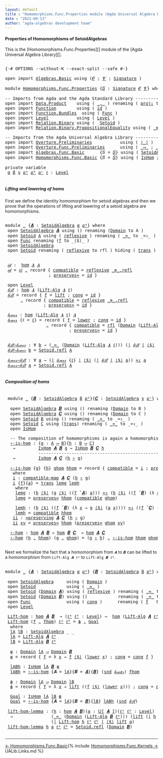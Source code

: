 ```yaml
---
layout: default
title : "Homomorphisms.Func.Properties module (Agda Universal Algebra Library)"
date : "2021-09-13"
author: "agda-algebras development team"
---
```


#### <a id="properties-of-homomorphisms-of-setoidalgebras">Properties of Homomorphisms of SetoidAlgebras</a>

This is the [Homomorphisms.Func.Properties][] module of the [Agda Universal Algebra Library][].

<pre class="Agda">

<a id="388" class="Symbol">{-#</a> <a id="392" class="Keyword">OPTIONS</a> <a id="400" class="Pragma">--without-K</a> <a id="412" class="Pragma">--exact-split</a> <a id="426" class="Pragma">--safe</a> <a id="433" class="Symbol">#-}</a>

<a id="438" class="Keyword">open</a> <a id="443" class="Keyword">import</a> <a id="450" href="Algebras.Basic.html" class="Module">Algebras.Basic</a> <a id="465" class="Keyword">using</a> <a id="471" class="Symbol">(</a><a id="472" href="Algebras.Basic.html#1130" class="Generalizable">𝓞</a> <a id="474" class="Symbol">;</a> <a id="476" href="Algebras.Basic.html#1132" class="Generalizable">𝓥</a> <a id="478" class="Symbol">;</a> <a id="480" href="Algebras.Basic.html#3858" class="Function">Signature</a> <a id="490" class="Symbol">)</a>

<a id="493" class="Keyword">module</a> <a id="500" href="Homomorphisms.Func.Properties.html" class="Module">Homomorphisms.Func.Properties</a> <a id="530" class="Symbol">{</a><a id="531" href="Homomorphisms.Func.Properties.html#531" class="Bound">𝑆</a> <a id="533" class="Symbol">:</a> <a id="535" href="Algebras.Basic.html#3858" class="Function">Signature</a> <a id="545" href="Algebras.Basic.html#1130" class="Generalizable">𝓞</a> <a id="547" href="Algebras.Basic.html#1132" class="Generalizable">𝓥</a><a id="548" class="Symbol">}</a> <a id="550" class="Keyword">where</a>

<a id="557" class="Comment">-- Imports from Agda and the Agda Standard Library ------------------------------------------</a>
<a id="651" class="Keyword">open</a> <a id="656" class="Keyword">import</a> <a id="663" href="Data.Product.html" class="Module">Data.Product</a>    <a id="679" class="Keyword">using</a> <a id="685" class="Symbol">(</a> <a id="687" href="Agda.Builtin.Sigma.html#236" class="InductiveConstructor Operator">_,_</a> <a id="691" class="Symbol">)</a> <a id="693" class="Keyword">renaming</a> <a id="702" class="Symbol">(</a> <a id="704" href="Agda.Builtin.Sigma.html#252" class="Field">proj₁</a> <a id="710" class="Symbol">to</a> <a id="713" class="Field">fst</a> <a id="717" class="Symbol">;</a> <a id="719" href="Agda.Builtin.Sigma.html#264" class="Field">proj₂</a> <a id="725" class="Symbol">to</a> <a id="728" class="Field">snd</a> <a id="732" class="Symbol">)</a>
<a id="734" class="Keyword">open</a> <a id="739" class="Keyword">import</a> <a id="746" href="Function.html" class="Module">Function</a>        <a id="762" class="Keyword">using</a> <a id="768" class="Symbol">(</a> <a id="770" href="Function.Base.html#615" class="Function">id</a> <a id="773" class="Symbol">)</a>
<a id="775" class="Keyword">open</a> <a id="780" class="Keyword">import</a> <a id="787" href="Function.Bundles.html" class="Module">Function.Bundles</a>  <a id="805" class="Keyword">using</a> <a id="811" class="Symbol">(</a> <a id="813" href="Function.Bundles.html#1868" class="Record">Func</a> <a id="818" class="Symbol">)</a>
<a id="820" class="Keyword">open</a> <a id="825" class="Keyword">import</a> <a id="832" href="Level.html" class="Module">Level</a>           <a id="848" class="Keyword">using</a> <a id="854" class="Symbol">(</a> <a id="856" href="Agda.Primitive.html#597" class="Postulate">Level</a> <a id="862" class="Symbol">)</a>
<a id="864" class="Keyword">open</a> <a id="869" class="Keyword">import</a> <a id="876" href="Relation.Binary.html" class="Module">Relation.Binary</a> <a id="892" class="Keyword">using</a> <a id="898" class="Symbol">(</a>  <a id="901" href="Relation.Binary.Bundles.html#1009" class="Record">Setoid</a> <a id="908" class="Symbol">)</a>
<a id="910" class="Keyword">open</a> <a id="915" class="Keyword">import</a> <a id="922" href="Relation.Binary.PropositionalEquality.html" class="Module">Relation.Binary.PropositionalEquality</a> <a id="960" class="Keyword">using</a> <a id="966" class="Symbol">(</a> <a id="968" href="Agda.Builtin.Equality.html#151" class="Datatype Operator">_≡_</a> <a id="972" class="Symbol">)</a>

<a id="975" class="Comment">-- Imports from the Agda Universal Algebra Library ------------------------------------------</a>
<a id="1069" class="Keyword">open</a> <a id="1074" class="Keyword">import</a> <a id="1081" href="Overture.Preliminaries.html" class="Module">Overture.Preliminaries</a>           <a id="1114" class="Keyword">using</a> <a id="1120" class="Symbol">(</a> <a id="1122" href="Overture.Preliminaries.html#4383" class="Function Operator">∣_∣</a> <a id="1126" class="Symbol">)</a>
<a id="1128" class="Keyword">open</a> <a id="1133" class="Keyword">import</a> <a id="1140" href="Overture.Func.Preliminaries.html" class="Module">Overture.Func.Preliminaries</a>      <a id="1173" class="Keyword">using</a> <a id="1179" class="Symbol">(</a> <a id="1181" href="Overture.Func.Preliminaries.html#803" class="Function Operator">_⟶_</a> <a id="1185" class="Symbol">;</a> <a id="1187" href="Overture.Func.Preliminaries.html#968" class="Function Operator">_∘_</a> <a id="1191" class="Symbol">;</a> <a id="1193" href="Overture.Func.Preliminaries.html#862" class="Function">𝑖𝑑</a> <a id="1196" class="Symbol">)</a>
<a id="1198" class="Keyword">open</a> <a id="1203" class="Keyword">import</a> <a id="1210" href="Algebras.Func.Basic.html" class="Module">Algebras.Func.Basic</a>      <a id="1235" class="Symbol">{</a><a id="1236" class="Argument">𝑆</a> <a id="1238" class="Symbol">=</a> <a id="1240" href="Homomorphisms.Func.Properties.html#531" class="Bound">𝑆</a><a id="1241" class="Symbol">}</a> <a id="1243" class="Keyword">using</a> <a id="1249" class="Symbol">(</a> <a id="1251" href="Algebras.Func.Basic.html#2875" class="Record">SetoidAlgebra</a> <a id="1265" class="Symbol">;</a> <a id="1267" href="Algebras.Func.Basic.html#4078" class="Function Operator">_̂_</a> <a id="1271" class="Symbol">;</a> <a id="1273" href="Algebras.Func.Basic.html#4318" class="Function">Lift-Alg</a> <a id="1282" class="Symbol">;</a> <a id="1284" href="Algebras.Func.Basic.html#3639" class="Function Operator">𝕌[_]</a> <a id="1289" class="Symbol">)</a>
<a id="1291" class="Keyword">open</a> <a id="1296" class="Keyword">import</a> <a id="1303" href="Homomorphisms.Func.Basic.html" class="Module">Homomorphisms.Func.Basic</a> <a id="1328" class="Symbol">{</a><a id="1329" class="Argument">𝑆</a> <a id="1331" class="Symbol">=</a> <a id="1333" href="Homomorphisms.Func.Properties.html#531" class="Bound">𝑆</a><a id="1334" class="Symbol">}</a> <a id="1336" class="Keyword">using</a> <a id="1342" class="Symbol">(</a> <a id="1344" href="Homomorphisms.Func.Basic.html#1999" class="Record">IsHom</a> <a id="1350" class="Symbol">;</a> <a id="1352" href="Homomorphisms.Func.Basic.html#1849" class="Function">compatible-map</a> <a id="1367" class="Symbol">;</a> <a id="1369" href="Homomorphisms.Func.Basic.html#1599" class="Function">≈preserving</a> <a id="1381" class="Symbol">;</a> <a id="1383" href="Homomorphisms.Func.Basic.html#2125" class="Function">hom</a> <a id="1387" class="Symbol">)</a>

<a id="1390" class="Keyword">private</a> <a id="1398" class="Keyword">variable</a>
 <a id="1408" href="Homomorphisms.Func.Properties.html#1408" class="Generalizable">α</a> <a id="1410" href="Homomorphisms.Func.Properties.html#1410" class="Generalizable">β</a> <a id="1412" href="Homomorphisms.Func.Properties.html#1412" class="Generalizable">γ</a> <a id="1414" href="Homomorphisms.Func.Properties.html#1414" class="Generalizable">ρᵃ</a> <a id="1417" href="Homomorphisms.Func.Properties.html#1417" class="Generalizable">ρᵇ</a> <a id="1420" href="Homomorphisms.Func.Properties.html#1420" class="Generalizable">ρᶜ</a> <a id="1423" href="Homomorphisms.Func.Properties.html#1423" class="Generalizable">ℓ</a> <a id="1425" class="Symbol">:</a> <a id="1427" href="Agda.Primitive.html#597" class="Postulate">Level</a>

</pre>

##### <a id="lifting-and-lowering">Lifting and lowering of homs</a>

First we define the identity homomorphism for setoid algebras and then we prove that the operations of lifting and lowering of a setoid algebra are homomorphisms.

<pre class="Agda">

<a id="1693" class="Keyword">module</a> <a id="1700" href="Homomorphisms.Func.Properties.html#1700" class="Module">_</a> <a id="1702" class="Symbol">{</a><a id="1703" href="Homomorphisms.Func.Properties.html#1703" class="Bound">𝑨</a> <a id="1705" class="Symbol">:</a> <a id="1707" href="Algebras.Func.Basic.html#2875" class="Record">SetoidAlgebra</a> <a id="1721" href="Homomorphisms.Func.Properties.html#1408" class="Generalizable">α</a> <a id="1723" href="Homomorphisms.Func.Properties.html#1414" class="Generalizable">ρᵃ</a><a id="1725" class="Symbol">}</a> <a id="1727" class="Keyword">where</a>
 <a id="1734" class="Keyword">open</a> <a id="1739" href="Algebras.Func.Basic.html#2875" class="Module">SetoidAlgebra</a> <a id="1753" href="Homomorphisms.Func.Properties.html#1703" class="Bound">𝑨</a> <a id="1755" class="Keyword">using</a> <a id="1761" class="Symbol">()</a> <a id="1764" class="Keyword">renaming</a> <a id="1773" class="Symbol">(</a><a id="1774" href="Algebras.Func.Basic.html#2938" class="Field">Domain</a> <a id="1781" class="Symbol">to</a> <a id="1784" class="Field">A</a> <a id="1786" class="Symbol">)</a>
 <a id="1789" class="Keyword">open</a> <a id="1794" href="Relation.Binary.Bundles.html#1009" class="Module">Setoid</a> <a id="1801" href="Homomorphisms.Func.Properties.html#1784" class="Field">A</a> <a id="1803" class="Keyword">using</a> <a id="1809" class="Symbol">(</a> <a id="1811" href="Relation.Binary.Structures.html#1646" class="Function">reflexive</a> <a id="1821" class="Symbol">)</a> <a id="1823" class="Keyword">renaming</a> <a id="1832" class="Symbol">(</a> <a id="1834" href="Relation.Binary.Bundles.html#1098" class="Field Operator">_≈_</a> <a id="1838" class="Symbol">to</a> <a id="1841" class="Field Operator">_≈₁_</a> <a id="1846" class="Symbol">)</a>
 <a id="1849" class="Keyword">open</a> <a id="1854" href="Function.Bundles.html#1868" class="Module">Func</a> <a id="1859" class="Keyword">renaming</a> <a id="1868" class="Symbol">(</a><a id="1869" href="Function.Bundles.html#1919" class="Field">f</a> <a id="1871" class="Symbol">to</a> <a id="1874" class="Field">_⟨$⟩_</a> <a id="1880" class="Symbol">)</a>
 <a id="1883" class="Keyword">open</a> <a id="1888" href="Algebras.Func.Basic.html#2875" class="Module">SetoidAlgebra</a>
 <a id="1903" class="Keyword">open</a> <a id="1908" href="Relation.Binary.Bundles.html#1009" class="Module">Setoid</a> <a id="1915" class="Keyword">renaming</a> <a id="1924" class="Symbol">(</a> <a id="1926" href="Relation.Binary.Structures.html#1646" class="Function">reflexive</a> <a id="1936" class="Symbol">to</a> <a id="1939" class="Function">rfl</a> <a id="1943" class="Symbol">)</a> <a id="1945" class="Keyword">hiding</a> <a id="1952" class="Symbol">(</a> <a id="1954" href="Relation.Binary.Structures.html#1620" class="Function">trans</a> <a id="1960" class="Symbol">)</a>


 <a id="1965" href="Homomorphisms.Func.Properties.html#1965" class="Function">𝒾𝒹</a> <a id="1968" class="Symbol">:</a>  <a id="1971" href="Homomorphisms.Func.Basic.html#2125" class="Function">hom</a> <a id="1975" href="Homomorphisms.Func.Properties.html#1703" class="Bound">𝑨</a> <a id="1977" href="Homomorphisms.Func.Properties.html#1703" class="Bound">𝑨</a>
 <a id="1980" href="Homomorphisms.Func.Properties.html#1965" class="Function">𝒾𝒹</a> <a id="1983" class="Symbol">=</a> <a id="1985" href="Overture.Func.Preliminaries.html#862" class="Function">𝑖𝑑</a> <a id="1988" href="Agda.Builtin.Sigma.html#236" class="InductiveConstructor Operator">,</a> <a id="1990" class="Keyword">record</a> <a id="1997" class="Symbol">{</a> <a id="1999" href="Homomorphisms.Func.Basic.html#2063" class="Field">compatible</a> <a id="2010" class="Symbol">=</a> <a id="2012" href="Relation.Binary.Structures.html#1646" class="Function">reflexive</a> <a id="2022" href="Agda.Builtin.Equality.html#208" class="InductiveConstructor">_≡_.refl</a>
                 <a id="2048" class="Symbol">;</a> <a id="2050" href="Homomorphisms.Func.Basic.html#2096" class="Field">preserves≈</a> <a id="2061" class="Symbol">=</a> <a id="2063" href="Function.Base.html#615" class="Function">id</a> <a id="2066" class="Symbol">}</a>

 <a id="2070" class="Keyword">open</a> <a id="2075" href="Level.html" class="Module">Level</a>
 <a id="2082" href="Homomorphisms.Func.Properties.html#2082" class="Function">𝓁𝒾𝒻𝓉</a> <a id="2087" class="Symbol">:</a> <a id="2089" href="Homomorphisms.Func.Basic.html#2125" class="Function">hom</a> <a id="2093" href="Homomorphisms.Func.Properties.html#1703" class="Bound">𝑨</a> <a id="2095" class="Symbol">(</a><a id="2096" href="Algebras.Func.Basic.html#4318" class="Function">Lift-Alg</a> <a id="2105" href="Homomorphisms.Func.Properties.html#1703" class="Bound">𝑨</a> <a id="2107" href="Homomorphisms.Func.Properties.html#1423" class="Generalizable">ℓ</a><a id="2108" class="Symbol">)</a>
 <a id="2111" href="Homomorphisms.Func.Properties.html#2082" class="Function">𝓁𝒾𝒻𝓉</a> <a id="2116" class="Symbol">=</a> <a id="2118" class="Keyword">record</a> <a id="2125" class="Symbol">{</a> <a id="2127" href="Function.Bundles.html#1919" class="Field">f</a> <a id="2129" class="Symbol">=</a> <a id="2131" href="Level.html#457" class="InductiveConstructor">lift</a> <a id="2136" class="Symbol">;</a> <a id="2138" href="Function.Bundles.html#1938" class="Field">cong</a> <a id="2143" class="Symbol">=</a> <a id="2145" href="Function.Base.html#615" class="Function">id</a> <a id="2148" class="Symbol">}</a>
      <a id="2156" href="Agda.Builtin.Sigma.html#236" class="InductiveConstructor Operator">,</a> <a id="2158" class="Keyword">record</a> <a id="2165" class="Symbol">{</a> <a id="2167" href="Homomorphisms.Func.Basic.html#2063" class="Field">compatible</a> <a id="2178" class="Symbol">=</a> <a id="2180" href="Relation.Binary.Structures.html#1646" class="Function">reflexive</a> <a id="2190" href="Agda.Builtin.Equality.html#208" class="InductiveConstructor">_≡_.refl</a>
               <a id="2214" class="Symbol">;</a> <a id="2216" href="Homomorphisms.Func.Basic.html#2096" class="Field">preserves≈</a> <a id="2227" class="Symbol">=</a> <a id="2229" href="Function.Base.html#615" class="Function">id</a> <a id="2232" class="Symbol">}</a>

 <a id="2236" href="Homomorphisms.Func.Properties.html#2236" class="Function">𝓁ℴ𝓌ℯ𝓇</a> <a id="2242" class="Symbol">:</a> <a id="2244" href="Homomorphisms.Func.Basic.html#2125" class="Function">hom</a> <a id="2248" class="Symbol">(</a><a id="2249" href="Algebras.Func.Basic.html#4318" class="Function">Lift-Alg</a> <a id="2258" href="Homomorphisms.Func.Properties.html#1703" class="Bound">𝑨</a> <a id="2260" href="Homomorphisms.Func.Properties.html#1423" class="Generalizable">ℓ</a><a id="2261" class="Symbol">)</a> <a id="2263" href="Homomorphisms.Func.Properties.html#1703" class="Bound">𝑨</a>
 <a id="2266" href="Homomorphisms.Func.Properties.html#2236" class="Function">𝓁ℴ𝓌ℯ𝓇</a> <a id="2272" class="Symbol">{</a><a id="2273" class="Argument">ℓ</a> <a id="2275" class="Symbol">=</a> <a id="2277" href="Homomorphisms.Func.Properties.html#2277" class="Bound">ℓ</a><a id="2278" class="Symbol">}</a> <a id="2280" class="Symbol">=</a> <a id="2282" class="Keyword">record</a> <a id="2289" class="Symbol">{</a> <a id="2291" href="Function.Bundles.html#1919" class="Field">f</a> <a id="2293" class="Symbol">=</a> <a id="2295" href="Level.html#470" class="Field">lower</a> <a id="2301" class="Symbol">;</a> <a id="2303" href="Function.Bundles.html#1938" class="Field">cong</a> <a id="2308" class="Symbol">=</a> <a id="2310" href="Function.Base.html#615" class="Function">id</a> <a id="2313" class="Symbol">}</a>
                <a id="2331" href="Agda.Builtin.Sigma.html#236" class="InductiveConstructor Operator">,</a> <a id="2333" class="Keyword">record</a> <a id="2340" class="Symbol">{</a> <a id="2342" href="Homomorphisms.Func.Basic.html#2063" class="Field">compatible</a> <a id="2353" class="Symbol">=</a> <a id="2355" href="Homomorphisms.Func.Properties.html#1939" class="Function">rfl</a> <a id="2359" class="Symbol">(</a><a id="2360" href="Algebras.Func.Basic.html#2938" class="Field">Domain</a> <a id="2367" class="Symbol">(</a><a id="2368" href="Algebras.Func.Basic.html#4318" class="Function">Lift-Alg</a> <a id="2377" href="Homomorphisms.Func.Properties.html#1703" class="Bound">𝑨</a> <a id="2379" href="Homomorphisms.Func.Properties.html#2277" class="Bound">ℓ</a><a id="2380" class="Symbol">))</a> <a id="2383" href="Agda.Builtin.Equality.html#208" class="InductiveConstructor">_≡_.refl</a>
                         <a id="2417" class="Symbol">;</a> <a id="2419" href="Homomorphisms.Func.Basic.html#2096" class="Field">preserves≈</a> <a id="2430" class="Symbol">=</a> <a id="2432" href="Function.Base.html#615" class="Function">id</a> <a id="2435" class="Symbol">}</a>


 <a id="2440" href="Homomorphisms.Func.Properties.html#2440" class="Function">𝓁𝒾𝒻𝓉∼𝓁ℴ𝓌ℯ𝓇</a> <a id="2451" class="Symbol">:</a> <a id="2453" class="Symbol">∀</a> <a id="2455" href="Homomorphisms.Func.Properties.html#2455" class="Bound">b</a> <a id="2457" class="Symbol">→</a> <a id="2459" class="Symbol">(</a><a id="2460" href="Relation.Binary.Bundles.html#1098" class="Field Operator">_≈_</a> <a id="2464" class="Symbol">(</a><a id="2465" href="Algebras.Func.Basic.html#2938" class="Field">Domain</a> <a id="2472" class="Symbol">(</a><a id="2473" href="Algebras.Func.Basic.html#4318" class="Function">Lift-Alg</a> <a id="2482" href="Homomorphisms.Func.Properties.html#1703" class="Bound">𝑨</a> <a id="2484" href="Homomorphisms.Func.Properties.html#1423" class="Generalizable">ℓ</a><a id="2485" class="Symbol">)))</a> <a id="2489" class="Symbol">(</a><a id="2490" href="Overture.Preliminaries.html#4383" class="Function Operator">∣</a> <a id="2492" href="Homomorphisms.Func.Properties.html#2082" class="Function">𝓁𝒾𝒻𝓉</a> <a id="2497" href="Overture.Preliminaries.html#4383" class="Function Operator">∣</a> <a id="2499" href="Homomorphisms.Func.Properties.html#1874" class="Field Operator">⟨$⟩</a> <a id="2503" class="Symbol">(</a><a id="2504" href="Overture.Preliminaries.html#4383" class="Function Operator">∣</a> <a id="2506" href="Homomorphisms.Func.Properties.html#2236" class="Function">𝓁ℴ𝓌ℯ𝓇</a> <a id="2512" href="Overture.Preliminaries.html#4383" class="Function Operator">∣</a> <a id="2514" href="Homomorphisms.Func.Properties.html#1874" class="Field Operator">⟨$⟩</a> <a id="2518" href="Homomorphisms.Func.Properties.html#2455" class="Bound">b</a><a id="2519" class="Symbol">))</a> <a id="2522" href="Homomorphisms.Func.Properties.html#2455" class="Bound">b</a>
 <a id="2525" href="Homomorphisms.Func.Properties.html#2440" class="Function">𝓁𝒾𝒻𝓉∼𝓁ℴ𝓌ℯ𝓇</a> <a id="2536" href="Homomorphisms.Func.Properties.html#2536" class="Bound">b</a> <a id="2538" class="Symbol">=</a> <a id="2540" href="Relation.Binary.Structures.html#1568" class="Function">Setoid.refl</a> <a id="2552" href="Homomorphisms.Func.Properties.html#1784" class="Field">A</a>

 <a id="2556" href="Homomorphisms.Func.Properties.html#2556" class="Function">𝓁ℴ𝓌ℯ𝓇∼𝓁𝒾𝒻𝓉</a> <a id="2567" class="Symbol">:</a> <a id="2569" class="Symbol">∀</a> <a id="2571" href="Homomorphisms.Func.Properties.html#2571" class="Bound">a</a> <a id="2573" class="Symbol">→</a> <a id="2575" class="Symbol">(</a><a id="2576" href="Overture.Preliminaries.html#4383" class="Function Operator">∣</a> <a id="2578" href="Homomorphisms.Func.Properties.html#2236" class="Function">𝓁ℴ𝓌ℯ𝓇</a> <a id="2584" class="Symbol">{</a><a id="2585" href="Homomorphisms.Func.Properties.html#1423" class="Generalizable">ℓ</a><a id="2586" class="Symbol">}</a> <a id="2588" href="Overture.Preliminaries.html#4383" class="Function Operator">∣</a> <a id="2590" href="Homomorphisms.Func.Properties.html#1874" class="Field Operator">⟨$⟩</a> <a id="2594" class="Symbol">(</a><a id="2595" href="Overture.Preliminaries.html#4383" class="Function Operator">∣</a> <a id="2597" href="Homomorphisms.Func.Properties.html#2082" class="Function">𝓁𝒾𝒻𝓉</a> <a id="2602" href="Overture.Preliminaries.html#4383" class="Function Operator">∣</a> <a id="2604" href="Homomorphisms.Func.Properties.html#1874" class="Field Operator">⟨$⟩</a> <a id="2608" href="Homomorphisms.Func.Properties.html#2571" class="Bound">a</a><a id="2609" class="Symbol">))</a> <a id="2612" href="Homomorphisms.Func.Properties.html#1841" class="Function Operator">≈₁</a> <a id="2615" href="Homomorphisms.Func.Properties.html#2571" class="Bound">a</a>
 <a id="2618" href="Homomorphisms.Func.Properties.html#2556" class="Function">𝓁ℴ𝓌ℯ𝓇∼𝓁𝒾𝒻𝓉</a> <a id="2629" href="Homomorphisms.Func.Properties.html#2629" class="Bound">a</a> <a id="2631" class="Symbol">=</a> <a id="2633" href="Relation.Binary.Structures.html#1568" class="Function">Setoid.refl</a> <a id="2645" href="Homomorphisms.Func.Properties.html#1784" class="Field">A</a>

</pre>


##### <a id="composition-of-homs">Composition of homs</a>

<pre class="Agda">

 <a id="2735" class="Keyword">module</a> <a id="2742" href="Homomorphisms.Func.Properties.html#2742" class="Module">_</a> <a id="2744" class="Symbol">{</a><a id="2745" href="Homomorphisms.Func.Properties.html#2745" class="Bound">𝑩</a> <a id="2747" class="Symbol">:</a> <a id="2749" href="Algebras.Func.Basic.html#2875" class="Record">SetoidAlgebra</a> <a id="2763" href="Homomorphisms.Func.Properties.html#1410" class="Generalizable">β</a> <a id="2765" href="Homomorphisms.Func.Properties.html#1417" class="Generalizable">ρᵇ</a><a id="2767" class="Symbol">}{</a><a id="2769" href="Homomorphisms.Func.Properties.html#2769" class="Bound">𝑪</a> <a id="2771" class="Symbol">:</a> <a id="2773" href="Algebras.Func.Basic.html#2875" class="Record">SetoidAlgebra</a> <a id="2787" href="Homomorphisms.Func.Properties.html#1412" class="Generalizable">γ</a> <a id="2789" href="Homomorphisms.Func.Properties.html#1420" class="Generalizable">ρᶜ</a><a id="2791" class="Symbol">}</a> <a id="2793" class="Keyword">where</a>

  <a id="2802" class="Keyword">open</a> <a id="2807" href="Algebras.Func.Basic.html#2875" class="Module">SetoidAlgebra</a> <a id="2821" href="Homomorphisms.Func.Properties.html#2745" class="Bound">𝑩</a> <a id="2823" class="Keyword">using</a> <a id="2829" class="Symbol">()</a> <a id="2832" class="Keyword">renaming</a> <a id="2841" class="Symbol">(</a><a id="2842" href="Algebras.Func.Basic.html#2938" class="Field">Domain</a> <a id="2849" class="Symbol">to</a> <a id="2852" class="Field">B</a> <a id="2854" class="Symbol">)</a>
  <a id="2858" class="Keyword">open</a> <a id="2863" href="Algebras.Func.Basic.html#2875" class="Module">SetoidAlgebra</a> <a id="2877" href="Homomorphisms.Func.Properties.html#2769" class="Bound">𝑪</a> <a id="2879" class="Keyword">using</a> <a id="2885" class="Symbol">()</a> <a id="2888" class="Keyword">renaming</a> <a id="2897" class="Symbol">(</a><a id="2898" href="Algebras.Func.Basic.html#2938" class="Field">Domain</a> <a id="2905" class="Symbol">to</a> <a id="2908" class="Field">C</a> <a id="2910" class="Symbol">)</a>
  <a id="2914" class="Keyword">open</a> <a id="2919" href="Relation.Binary.Bundles.html#1009" class="Module">Setoid</a> <a id="2926" href="Homomorphisms.Func.Properties.html#2852" class="Function">B</a> <a id="2928" class="Keyword">using</a> <a id="2934" class="Symbol">()</a> <a id="2937" class="Keyword">renaming</a> <a id="2946" class="Symbol">(</a> <a id="2948" href="Relation.Binary.Bundles.html#1098" class="Field Operator">_≈_</a> <a id="2952" class="Symbol">to</a> <a id="2955" class="Field Operator">_≈₂_</a> <a id="2960" class="Symbol">)</a>
  <a id="2964" class="Keyword">open</a> <a id="2969" href="Relation.Binary.Bundles.html#1009" class="Module">Setoid</a> <a id="2976" href="Homomorphisms.Func.Properties.html#2908" class="Field">C</a> <a id="2978" class="Keyword">using</a> <a id="2984" class="Symbol">(</a><a id="2985" href="Relation.Binary.Structures.html#1620" class="Function">trans</a><a id="2990" class="Symbol">)</a> <a id="2992" class="Keyword">renaming</a> <a id="3001" class="Symbol">(</a> <a id="3003" href="Relation.Binary.Bundles.html#1098" class="Field Operator">_≈_</a> <a id="3007" class="Symbol">to</a> <a id="3010" class="Field Operator">_≈₃_</a> <a id="3015" class="Symbol">)</a>
  <a id="3019" class="Keyword">open</a> <a id="3024" href="Homomorphisms.Func.Basic.html#1999" class="Module">IsHom</a>

  <a id="3033" class="Comment">-- The composition of homomorphisms is again a homomorphism</a>
  <a id="3095" href="Homomorphisms.Func.Properties.html#3095" class="Function">∘-is-hom</a> <a id="3104" class="Symbol">:</a> <a id="3106" class="Symbol">{</a><a id="3107" href="Homomorphisms.Func.Properties.html#3107" class="Bound">g</a> <a id="3109" class="Symbol">:</a> <a id="3111" href="Homomorphisms.Func.Properties.html#1784" class="Field">A</a> <a id="3113" href="Overture.Func.Preliminaries.html#803" class="Function Operator">⟶</a> <a id="3115" href="Homomorphisms.Func.Properties.html#2852" class="Function">B</a><a id="3116" class="Symbol">}{</a><a id="3118" href="Homomorphisms.Func.Properties.html#3118" class="Bound">h</a> <a id="3120" class="Symbol">:</a> <a id="3122" href="Homomorphisms.Func.Properties.html#2852" class="Function">B</a> <a id="3124" href="Overture.Func.Preliminaries.html#803" class="Function Operator">⟶</a> <a id="3126" href="Homomorphisms.Func.Properties.html#2908" class="Field">C</a><a id="3127" class="Symbol">}</a>
   <a id="3132" class="Symbol">→</a>         <a id="3142" href="Homomorphisms.Func.Basic.html#1999" class="Record">IsHom</a> <a id="3148" href="Homomorphisms.Func.Properties.html#1703" class="Bound">𝑨</a> <a id="3150" href="Homomorphisms.Func.Properties.html#2745" class="Bound">𝑩</a> <a id="3152" href="Homomorphisms.Func.Properties.html#3107" class="Bound">g</a> <a id="3154" class="Symbol">→</a> <a id="3156" href="Homomorphisms.Func.Basic.html#1999" class="Record">IsHom</a> <a id="3162" href="Homomorphisms.Func.Properties.html#2745" class="Bound">𝑩</a> <a id="3164" href="Homomorphisms.Func.Properties.html#2769" class="Bound">𝑪</a> <a id="3166" href="Homomorphisms.Func.Properties.html#3118" class="Bound">h</a>
             <a id="3181" class="Comment">-------------------------------------------------</a>
   <a id="3234" class="Symbol">→</a>         <a id="3244" href="Homomorphisms.Func.Basic.html#1999" class="Record">IsHom</a> <a id="3250" href="Homomorphisms.Func.Properties.html#1703" class="Bound">𝑨</a> <a id="3252" href="Homomorphisms.Func.Properties.html#2769" class="Bound">𝑪</a> <a id="3254" class="Symbol">(</a><a id="3255" href="Homomorphisms.Func.Properties.html#3118" class="Bound">h</a> <a id="3257" href="Overture.Func.Preliminaries.html#968" class="Function Operator">∘</a> <a id="3259" href="Homomorphisms.Func.Properties.html#3107" class="Bound">g</a><a id="3260" class="Symbol">)</a>

  <a id="3265" href="Homomorphisms.Func.Properties.html#3095" class="Function">∘-is-hom</a> <a id="3274" class="Symbol">{</a><a id="3275" href="Homomorphisms.Func.Properties.html#3275" class="Bound">g</a><a id="3276" class="Symbol">}</a> <a id="3278" class="Symbol">{</a><a id="3279" href="Homomorphisms.Func.Properties.html#3279" class="Bound">h</a><a id="3280" class="Symbol">}</a> <a id="3282" href="Homomorphisms.Func.Properties.html#3282" class="Bound">ghom</a> <a id="3287" href="Homomorphisms.Func.Properties.html#3287" class="Bound">hhom</a> <a id="3292" class="Symbol">=</a> <a id="3294" class="Keyword">record</a> <a id="3301" class="Symbol">{</a> <a id="3303" href="Homomorphisms.Func.Basic.html#2063" class="Field">compatible</a> <a id="3314" class="Symbol">=</a> <a id="3316" href="Homomorphisms.Func.Properties.html#3350" class="Function">i</a> <a id="3318" class="Symbol">;</a> <a id="3320" href="Homomorphisms.Func.Basic.html#2096" class="Field">preserves≈</a> <a id="3331" class="Symbol">=</a> <a id="3333" href="Homomorphisms.Func.Properties.html#3667" class="Function">ii</a> <a id="3336" class="Symbol">}</a>
   <a id="3341" class="Keyword">where</a>
   <a id="3350" href="Homomorphisms.Func.Properties.html#3350" class="Function">i</a> <a id="3352" class="Symbol">:</a> <a id="3354" href="Homomorphisms.Func.Basic.html#1849" class="Function">compatible-map</a> <a id="3369" href="Homomorphisms.Func.Properties.html#1703" class="Bound">𝑨</a> <a id="3371" href="Homomorphisms.Func.Properties.html#2769" class="Bound">𝑪</a> <a id="3373" class="Symbol">(</a><a id="3374" href="Homomorphisms.Func.Properties.html#3279" class="Bound">h</a> <a id="3376" href="Overture.Func.Preliminaries.html#968" class="Function Operator">∘</a> <a id="3378" href="Homomorphisms.Func.Properties.html#3275" class="Bound">g</a><a id="3379" class="Symbol">)</a>
   <a id="3384" href="Homomorphisms.Func.Properties.html#3350" class="Function">i</a> <a id="3386" class="Symbol">{</a><a id="3387" href="Homomorphisms.Func.Properties.html#3387" class="Bound">f</a><a id="3388" class="Symbol">}{</a><a id="3390" href="Homomorphisms.Func.Properties.html#3390" class="Bound">a</a><a id="3391" class="Symbol">}</a> <a id="3393" class="Symbol">=</a> <a id="3395" href="Relation.Binary.Structures.html#1620" class="Function">trans</a> <a id="3401" href="Homomorphisms.Func.Properties.html#3425" class="Function">lemg</a> <a id="3406" href="Homomorphisms.Func.Properties.html#3551" class="Function">lemh</a>
    <a id="3415" class="Keyword">where</a>
    <a id="3425" href="Homomorphisms.Func.Properties.html#3425" class="Function">lemg</a> <a id="3430" class="Symbol">:</a> <a id="3432" class="Symbol">(</a><a id="3433" href="Homomorphisms.Func.Properties.html#3279" class="Bound">h</a> <a id="3435" href="Homomorphisms.Func.Properties.html#1874" class="Field Operator">⟨$⟩</a> <a id="3439" class="Symbol">(</a><a id="3440" href="Homomorphisms.Func.Properties.html#3275" class="Bound">g</a> <a id="3442" href="Homomorphisms.Func.Properties.html#1874" class="Field Operator">⟨$⟩</a> <a id="3446" class="Symbol">((</a><a id="3448" href="Homomorphisms.Func.Properties.html#3387" class="Bound">f</a> <a id="3450" href="Algebras.Func.Basic.html#4078" class="Function Operator">̂</a> <a id="3452" href="Homomorphisms.Func.Properties.html#1703" class="Bound">𝑨</a><a id="3453" class="Symbol">)</a> <a id="3455" href="Homomorphisms.Func.Properties.html#3390" class="Bound">a</a><a id="3456" class="Symbol">)))</a> <a id="3460" href="Homomorphisms.Func.Properties.html#3010" class="Function Operator">≈₃</a> <a id="3463" class="Symbol">(</a><a id="3464" href="Homomorphisms.Func.Properties.html#3279" class="Bound">h</a> <a id="3466" href="Homomorphisms.Func.Properties.html#1874" class="Field Operator">⟨$⟩</a> <a id="3470" class="Symbol">((</a><a id="3472" href="Homomorphisms.Func.Properties.html#3387" class="Bound">f</a> <a id="3474" href="Algebras.Func.Basic.html#4078" class="Function Operator">̂</a> <a id="3476" href="Homomorphisms.Func.Properties.html#2745" class="Bound">𝑩</a><a id="3477" class="Symbol">)</a> <a id="3479" class="Symbol">(λ</a> <a id="3482" href="Homomorphisms.Func.Properties.html#3482" class="Bound">x</a> <a id="3484" class="Symbol">→</a> <a id="3486" href="Homomorphisms.Func.Properties.html#3275" class="Bound">g</a> <a id="3488" href="Homomorphisms.Func.Properties.html#1874" class="Field Operator">⟨$⟩</a> <a id="3492" class="Symbol">(</a><a id="3493" href="Homomorphisms.Func.Properties.html#3390" class="Bound">a</a> <a id="3495" href="Homomorphisms.Func.Properties.html#3482" class="Bound">x</a><a id="3496" class="Symbol">))))</a>
    <a id="3505" href="Homomorphisms.Func.Properties.html#3425" class="Function">lemg</a> <a id="3510" class="Symbol">=</a> <a id="3512" href="Homomorphisms.Func.Basic.html#2096" class="Field">preserves≈</a> <a id="3523" href="Homomorphisms.Func.Properties.html#3287" class="Bound">hhom</a> <a id="3528" class="Symbol">(</a><a id="3529" href="Homomorphisms.Func.Basic.html#2063" class="Field">compatible</a> <a id="3540" href="Homomorphisms.Func.Properties.html#3282" class="Bound">ghom</a><a id="3544" class="Symbol">)</a>

    <a id="3551" href="Homomorphisms.Func.Properties.html#3551" class="Function">lemh</a> <a id="3556" class="Symbol">:</a> <a id="3558" class="Symbol">(</a><a id="3559" href="Homomorphisms.Func.Properties.html#3279" class="Bound">h</a> <a id="3561" href="Homomorphisms.Func.Properties.html#1874" class="Field Operator">⟨$⟩</a> <a id="3565" class="Symbol">((</a><a id="3567" href="Homomorphisms.Func.Properties.html#3387" class="Bound">f</a> <a id="3569" href="Algebras.Func.Basic.html#4078" class="Function Operator">̂</a> <a id="3571" href="Homomorphisms.Func.Properties.html#2745" class="Bound">𝑩</a><a id="3572" class="Symbol">)</a> <a id="3574" class="Symbol">(λ</a> <a id="3577" href="Homomorphisms.Func.Properties.html#3577" class="Bound">x</a> <a id="3579" class="Symbol">→</a> <a id="3581" href="Homomorphisms.Func.Properties.html#3275" class="Bound">g</a> <a id="3583" href="Homomorphisms.Func.Properties.html#1874" class="Field Operator">⟨$⟩</a> <a id="3587" class="Symbol">(</a><a id="3588" href="Homomorphisms.Func.Properties.html#3390" class="Bound">a</a> <a id="3590" href="Homomorphisms.Func.Properties.html#3577" class="Bound">x</a><a id="3591" class="Symbol">))))</a> <a id="3596" href="Homomorphisms.Func.Properties.html#3010" class="Function Operator">≈₃</a> <a id="3599" class="Symbol">((</a><a id="3601" href="Homomorphisms.Func.Properties.html#3387" class="Bound">f</a> <a id="3603" href="Algebras.Func.Basic.html#4078" class="Function Operator">̂</a> <a id="3605" href="Homomorphisms.Func.Properties.html#2769" class="Bound">𝑪</a><a id="3606" class="Symbol">)</a> <a id="3608" class="Symbol">(λ</a> <a id="3611" href="Homomorphisms.Func.Properties.html#3611" class="Bound">x</a> <a id="3613" class="Symbol">→</a> <a id="3615" href="Homomorphisms.Func.Properties.html#3279" class="Bound">h</a> <a id="3617" href="Homomorphisms.Func.Properties.html#1874" class="Field Operator">⟨$⟩</a> <a id="3621" class="Symbol">(</a><a id="3622" href="Homomorphisms.Func.Properties.html#3275" class="Bound">g</a> <a id="3624" href="Homomorphisms.Func.Properties.html#1874" class="Field Operator">⟨$⟩</a> <a id="3628" class="Symbol">(</a><a id="3629" href="Homomorphisms.Func.Properties.html#3390" class="Bound">a</a> <a id="3631" href="Homomorphisms.Func.Properties.html#3611" class="Bound">x</a><a id="3632" class="Symbol">))))</a>
    <a id="3641" href="Homomorphisms.Func.Properties.html#3551" class="Function">lemh</a> <a id="3646" class="Symbol">=</a> <a id="3648" href="Homomorphisms.Func.Basic.html#2063" class="Field">compatible</a> <a id="3659" href="Homomorphisms.Func.Properties.html#3287" class="Bound">hhom</a>
   <a id="3667" href="Homomorphisms.Func.Properties.html#3667" class="Function">ii</a> <a id="3670" class="Symbol">:</a> <a id="3672" href="Homomorphisms.Func.Basic.html#1599" class="Function">≈preserving</a> <a id="3684" href="Homomorphisms.Func.Properties.html#1703" class="Bound">𝑨</a> <a id="3686" href="Homomorphisms.Func.Properties.html#2769" class="Bound">𝑪</a> <a id="3688" class="Symbol">(</a><a id="3689" href="Homomorphisms.Func.Properties.html#3279" class="Bound">h</a> <a id="3691" href="Overture.Func.Preliminaries.html#968" class="Function Operator">∘</a> <a id="3693" href="Homomorphisms.Func.Properties.html#3275" class="Bound">g</a><a id="3694" class="Symbol">)</a>
   <a id="3699" href="Homomorphisms.Func.Properties.html#3667" class="Function">ii</a> <a id="3702" href="Homomorphisms.Func.Properties.html#3702" class="Bound">xy</a> <a id="3705" class="Symbol">=</a> <a id="3707" href="Homomorphisms.Func.Basic.html#2096" class="Field">preserves≈</a> <a id="3718" href="Homomorphisms.Func.Properties.html#3287" class="Bound">hhom</a> <a id="3723" class="Symbol">(</a><a id="3724" href="Homomorphisms.Func.Basic.html#2096" class="Field">preserves≈</a> <a id="3735" href="Homomorphisms.Func.Properties.html#3282" class="Bound">ghom</a> <a id="3740" href="Homomorphisms.Func.Properties.html#3702" class="Bound">xy</a><a id="3742" class="Symbol">)</a>

  <a id="3747" href="Homomorphisms.Func.Properties.html#3747" class="Function">∘-hom</a> <a id="3753" class="Symbol">:</a> <a id="3755" href="Homomorphisms.Func.Basic.html#2125" class="Function">hom</a> <a id="3759" href="Homomorphisms.Func.Properties.html#1703" class="Bound">𝑨</a> <a id="3761" href="Homomorphisms.Func.Properties.html#2745" class="Bound">𝑩</a> <a id="3763" class="Symbol">→</a> <a id="3765" href="Homomorphisms.Func.Basic.html#2125" class="Function">hom</a> <a id="3769" href="Homomorphisms.Func.Properties.html#2745" class="Bound">𝑩</a> <a id="3771" href="Homomorphisms.Func.Properties.html#2769" class="Bound">𝑪</a>  <a id="3774" class="Symbol">→</a> <a id="3776" href="Homomorphisms.Func.Basic.html#2125" class="Function">hom</a> <a id="3780" href="Homomorphisms.Func.Properties.html#1703" class="Bound">𝑨</a> <a id="3782" href="Homomorphisms.Func.Properties.html#2769" class="Bound">𝑪</a>
  <a id="3786" href="Homomorphisms.Func.Properties.html#3747" class="Function">∘-hom</a> <a id="3792" class="Symbol">(</a><a id="3793" href="Homomorphisms.Func.Properties.html#3793" class="Bound">h</a> <a id="3795" href="Agda.Builtin.Sigma.html#236" class="InductiveConstructor Operator">,</a> <a id="3797" href="Homomorphisms.Func.Properties.html#3797" class="Bound">hhom</a><a id="3801" class="Symbol">)</a> <a id="3803" class="Symbol">(</a><a id="3804" href="Homomorphisms.Func.Properties.html#3804" class="Bound">g</a> <a id="3806" href="Agda.Builtin.Sigma.html#236" class="InductiveConstructor Operator">,</a> <a id="3808" href="Homomorphisms.Func.Properties.html#3808" class="Bound">ghom</a><a id="3812" class="Symbol">)</a> <a id="3814" class="Symbol">=</a> <a id="3816" class="Symbol">(</a><a id="3817" href="Homomorphisms.Func.Properties.html#3804" class="Bound">g</a> <a id="3819" href="Overture.Func.Preliminaries.html#968" class="Function Operator">∘</a> <a id="3821" href="Homomorphisms.Func.Properties.html#3793" class="Bound">h</a><a id="3822" class="Symbol">)</a> <a id="3824" href="Agda.Builtin.Sigma.html#236" class="InductiveConstructor Operator">,</a> <a id="3826" href="Homomorphisms.Func.Properties.html#3095" class="Function">∘-is-hom</a> <a id="3835" href="Homomorphisms.Func.Properties.html#3797" class="Bound">hhom</a> <a id="3840" href="Homomorphisms.Func.Properties.html#3808" class="Bound">ghom</a>

</pre>

Next we formalize the fact that a homomorphism from `𝑨` to `𝑩` can be lifted to a homomorphism from `Lift-Alg 𝑨 ℓᵃ` to `Lift-Alg 𝑩 ℓᵇ`.

<pre class="Agda">

<a id="4009" class="Keyword">module</a> <a id="4016" href="Homomorphisms.Func.Properties.html#4016" class="Module">_</a> <a id="4018" class="Symbol">{</a><a id="4019" href="Homomorphisms.Func.Properties.html#4019" class="Bound">𝑨</a> <a id="4021" class="Symbol">:</a> <a id="4023" href="Algebras.Func.Basic.html#2875" class="Record">SetoidAlgebra</a> <a id="4037" href="Homomorphisms.Func.Properties.html#1408" class="Generalizable">α</a> <a id="4039" href="Homomorphisms.Func.Properties.html#1414" class="Generalizable">ρᵃ</a><a id="4041" class="Symbol">}</a> <a id="4043" class="Symbol">{</a><a id="4044" href="Homomorphisms.Func.Properties.html#4044" class="Bound">𝑩</a> <a id="4046" class="Symbol">:</a> <a id="4048" href="Algebras.Func.Basic.html#2875" class="Record">SetoidAlgebra</a> <a id="4062" href="Homomorphisms.Func.Properties.html#1410" class="Generalizable">β</a> <a id="4064" href="Homomorphisms.Func.Properties.html#1417" class="Generalizable">ρᵇ</a><a id="4066" class="Symbol">}</a> <a id="4068" class="Keyword">where</a>

 <a id="4076" class="Keyword">open</a> <a id="4081" href="Algebras.Func.Basic.html#2875" class="Module">SetoidAlgebra</a>     <a id="4099" class="Keyword">using</a> <a id="4105" class="Symbol">(</a> <a id="4107" href="Algebras.Func.Basic.html#2938" class="Field">Domain</a> <a id="4114" class="Symbol">)</a>
 <a id="4117" class="Keyword">open</a> <a id="4122" href="Relation.Binary.Bundles.html#1009" class="Module">Setoid</a>            <a id="4140" class="Keyword">using</a> <a id="4146" class="Symbol">(</a> <a id="4148" href="Relation.Binary.Bundles.html#1098" class="Field Operator">_≈_</a> <a id="4152" class="Symbol">)</a>
 <a id="4155" class="Keyword">open</a> <a id="4160" href="Relation.Binary.Bundles.html#1009" class="Module">Setoid</a> <a id="4167" class="Symbol">(</a><a id="4168" href="Algebras.Func.Basic.html#2938" class="Field">Domain</a> <a id="4175" href="Homomorphisms.Func.Properties.html#4019" class="Bound">𝑨</a><a id="4176" class="Symbol">)</a> <a id="4178" class="Keyword">using</a> <a id="4184" class="Symbol">(</a> <a id="4186" href="Relation.Binary.Structures.html#1646" class="Function">reflexive</a> <a id="4196" class="Symbol">)</a> <a id="4198" class="Keyword">renaming</a> <a id="4207" class="Symbol">(</a> <a id="4209" href="Relation.Binary.Bundles.html#1098" class="Field Operator">_≈_</a> <a id="4213" class="Symbol">to</a> <a id="4216" class="Field Operator">_≈₁_</a> <a id="4221" class="Symbol">)</a>
 <a id="4224" class="Keyword">open</a> <a id="4229" href="Relation.Binary.Bundles.html#1009" class="Module">Setoid</a> <a id="4236" class="Symbol">(</a><a id="4237" href="Algebras.Func.Basic.html#2938" class="Field">Domain</a> <a id="4244" href="Homomorphisms.Func.Properties.html#4044" class="Bound">𝑩</a><a id="4245" class="Symbol">)</a> <a id="4247" class="Keyword">using</a> <a id="4253" class="Symbol">()</a>            <a id="4267" class="Keyword">renaming</a> <a id="4276" class="Symbol">(</a> <a id="4278" href="Relation.Binary.Bundles.html#1098" class="Field Operator">_≈_</a> <a id="4282" class="Symbol">to</a> <a id="4285" class="Field Operator">_≈₂_</a> <a id="4290" class="Symbol">)</a>
 <a id="4293" class="Keyword">open</a> <a id="4298" href="Function.Bundles.html#1868" class="Module">Func</a>              <a id="4316" class="Keyword">using</a> <a id="4322" class="Symbol">(</a> <a id="4324" href="Function.Bundles.html#1938" class="Field">cong</a> <a id="4329" class="Symbol">)</a>      <a id="4336" class="Keyword">renaming</a> <a id="4345" class="Symbol">(</a> <a id="4347" href="Function.Bundles.html#1919" class="Field">f</a>   <a id="4351" class="Symbol">to</a> <a id="4354" class="Field">_⟨$⟩_</a> <a id="4360" class="Symbol">)</a>
 <a id="4363" class="Keyword">open</a> <a id="4368" href="Level.html" class="Module">Level</a>

 <a id="4376" href="Homomorphisms.Func.Properties.html#4376" class="Function">Lift-hom</a> <a id="4385" class="Symbol">:</a> <a id="4387" href="Homomorphisms.Func.Basic.html#2125" class="Function">hom</a> <a id="4391" href="Homomorphisms.Func.Properties.html#4019" class="Bound">𝑨</a> <a id="4393" href="Homomorphisms.Func.Properties.html#4044" class="Bound">𝑩</a>  <a id="4396" class="Symbol">→</a> <a id="4398" class="Symbol">(</a><a id="4399" href="Homomorphisms.Func.Properties.html#4399" class="Bound">ℓᵃ</a> <a id="4402" href="Homomorphisms.Func.Properties.html#4402" class="Bound">ℓᵇ</a> <a id="4405" class="Symbol">:</a> <a id="4407" href="Agda.Primitive.html#597" class="Postulate">Level</a><a id="4412" class="Symbol">)</a> <a id="4414" class="Symbol">→</a>  <a id="4417" href="Homomorphisms.Func.Basic.html#2125" class="Function">hom</a> <a id="4421" class="Symbol">(</a><a id="4422" href="Algebras.Func.Basic.html#4318" class="Function">Lift-Alg</a> <a id="4431" href="Homomorphisms.Func.Properties.html#4019" class="Bound">𝑨</a> <a id="4433" href="Homomorphisms.Func.Properties.html#4399" class="Bound">ℓᵃ</a><a id="4435" class="Symbol">)</a> <a id="4437" class="Symbol">(</a><a id="4438" href="Algebras.Func.Basic.html#4318" class="Function">Lift-Alg</a> <a id="4447" href="Homomorphisms.Func.Properties.html#4044" class="Bound">𝑩</a> <a id="4449" href="Homomorphisms.Func.Properties.html#4402" class="Bound">ℓᵇ</a><a id="4451" class="Symbol">)</a>
 <a id="4454" href="Homomorphisms.Func.Properties.html#4376" class="Function">Lift-hom</a> <a id="4463" class="Symbol">(</a><a id="4464" href="Homomorphisms.Func.Properties.html#4464" class="Bound">f</a> <a id="4466" href="Agda.Builtin.Sigma.html#236" class="InductiveConstructor Operator">,</a> <a id="4468" href="Homomorphisms.Func.Properties.html#4468" class="Bound">fhom</a><a id="4472" class="Symbol">)</a> <a id="4474" href="Homomorphisms.Func.Properties.html#4474" class="Bound">ℓᵃ</a> <a id="4477" href="Homomorphisms.Func.Properties.html#4477" class="Bound">ℓᵇ</a> <a id="4480" class="Symbol">=</a> <a id="4482" href="Homomorphisms.Func.Properties.html#4736" class="Function">ϕ</a> <a id="4484" href="Agda.Builtin.Sigma.html#236" class="InductiveConstructor Operator">,</a> <a id="4486" href="Homomorphisms.Func.Properties.html#4833" class="Function">Goal</a>
  <a id="4493" class="Keyword">where</a>
  <a id="4501" href="Homomorphisms.Func.Properties.html#4501" class="Function">lA</a> <a id="4504" href="Homomorphisms.Func.Properties.html#4504" class="Function">lB</a> <a id="4507" class="Symbol">:</a> <a id="4509" href="Algebras.Func.Basic.html#2875" class="Record">SetoidAlgebra</a> <a id="4523" class="Symbol">_</a> <a id="4525" class="Symbol">_</a>
  <a id="4529" href="Homomorphisms.Func.Properties.html#4501" class="Function">lA</a> <a id="4532" class="Symbol">=</a> <a id="4534" href="Algebras.Func.Basic.html#4318" class="Function">Lift-Alg</a> <a id="4543" href="Homomorphisms.Func.Properties.html#4019" class="Bound">𝑨</a> <a id="4545" href="Homomorphisms.Func.Properties.html#4474" class="Bound">ℓᵃ</a>
  <a id="4550" href="Homomorphisms.Func.Properties.html#4504" class="Function">lB</a> <a id="4553" class="Symbol">=</a> <a id="4555" href="Algebras.Func.Basic.html#4318" class="Function">Lift-Alg</a> <a id="4564" href="Homomorphisms.Func.Properties.html#4044" class="Bound">𝑩</a> <a id="4566" href="Homomorphisms.Func.Properties.html#4477" class="Bound">ℓᵇ</a>

  <a id="4572" href="Homomorphisms.Func.Properties.html#4572" class="Function">ψ</a> <a id="4574" class="Symbol">:</a> <a id="4576" href="Algebras.Func.Basic.html#2938" class="Field">Domain</a> <a id="4583" href="Homomorphisms.Func.Properties.html#4501" class="Function">lA</a> <a id="4586" href="Overture.Func.Preliminaries.html#803" class="Function Operator">⟶</a> <a id="4588" href="Algebras.Func.Basic.html#2938" class="Field">Domain</a> <a id="4595" href="Homomorphisms.Func.Properties.html#4044" class="Bound">𝑩</a>
  <a id="4599" href="Homomorphisms.Func.Properties.html#4572" class="Function">ψ</a> <a id="4601" class="Symbol">=</a> <a id="4603" class="Keyword">record</a> <a id="4610" class="Symbol">{</a> <a id="4612" href="Function.Bundles.html#1919" class="Field">f</a> <a id="4614" class="Symbol">=</a> <a id="4616" class="Symbol">λ</a> <a id="4618" href="Homomorphisms.Func.Properties.html#4618" class="Bound">x</a> <a id="4620" class="Symbol">→</a> <a id="4622" href="Homomorphisms.Func.Properties.html#4464" class="Bound">f</a> <a id="4624" href="Homomorphisms.Func.Properties.html#4354" class="Field Operator">⟨$⟩</a> <a id="4628" class="Symbol">(</a><a id="4629" href="Level.html#470" class="Field">lower</a> <a id="4635" href="Homomorphisms.Func.Properties.html#4618" class="Bound">x</a><a id="4636" class="Symbol">)</a> <a id="4638" class="Symbol">;</a> <a id="4640" href="Function.Bundles.html#1938" class="Field">cong</a> <a id="4645" class="Symbol">=</a> <a id="4647" href="Function.Bundles.html#1938" class="Field">cong</a> <a id="4652" href="Homomorphisms.Func.Properties.html#4464" class="Bound">f</a> <a id="4654" class="Symbol">}</a>

  <a id="4659" href="Homomorphisms.Func.Properties.html#4659" class="Function">lABh</a> <a id="4664" class="Symbol">:</a> <a id="4666" href="Homomorphisms.Func.Basic.html#1999" class="Record">IsHom</a> <a id="4672" href="Homomorphisms.Func.Properties.html#4501" class="Function">lA</a> <a id="4675" href="Homomorphisms.Func.Properties.html#4044" class="Bound">𝑩</a> <a id="4677" href="Homomorphisms.Func.Properties.html#4572" class="Function">ψ</a>
  <a id="4681" href="Homomorphisms.Func.Properties.html#4659" class="Function">lABh</a> <a id="4686" class="Symbol">=</a> <a id="4688" href="Homomorphisms.Func.Properties.html#3095" class="Function">∘-is-hom</a> <a id="4697" class="Symbol">{</a><a id="4698" class="Argument">𝑨</a> <a id="4700" class="Symbol">=</a> <a id="4702" href="Homomorphisms.Func.Properties.html#4501" class="Function">lA</a><a id="4704" class="Symbol">}{</a><a id="4706" class="Argument">𝑩</a> <a id="4708" class="Symbol">=</a> <a id="4710" href="Homomorphisms.Func.Properties.html#4019" class="Bound">𝑨</a><a id="4711" class="Symbol">}{</a><a id="4713" href="Homomorphisms.Func.Properties.html#4044" class="Bound">𝑩</a><a id="4714" class="Symbol">}</a> <a id="4716" class="Symbol">(</a><a id="4717" href="Homomorphisms.Func.Properties.html#728" class="Field">snd</a> <a id="4721" href="Homomorphisms.Func.Properties.html#2236" class="Function">𝓁ℴ𝓌ℯ𝓇</a><a id="4726" class="Symbol">)</a> <a id="4728" href="Homomorphisms.Func.Properties.html#4468" class="Bound">fhom</a>

  <a id="4736" href="Homomorphisms.Func.Properties.html#4736" class="Function">ϕ</a> <a id="4738" class="Symbol">:</a> <a id="4740" href="Algebras.Func.Basic.html#2938" class="Field">Domain</a> <a id="4747" href="Homomorphisms.Func.Properties.html#4501" class="Function">lA</a> <a id="4750" href="Overture.Func.Preliminaries.html#803" class="Function Operator">⟶</a> <a id="4752" href="Algebras.Func.Basic.html#2938" class="Field">Domain</a> <a id="4759" href="Homomorphisms.Func.Properties.html#4504" class="Function">lB</a>
  <a id="4764" href="Homomorphisms.Func.Properties.html#4736" class="Function">ϕ</a> <a id="4766" class="Symbol">=</a> <a id="4768" class="Keyword">record</a> <a id="4775" class="Symbol">{</a> <a id="4777" href="Function.Bundles.html#1919" class="Field">f</a> <a id="4779" class="Symbol">=</a> <a id="4781" class="Symbol">λ</a> <a id="4783" href="Homomorphisms.Func.Properties.html#4783" class="Bound">x</a> <a id="4785" class="Symbol">→</a> <a id="4787" href="Level.html#457" class="InductiveConstructor">lift</a> <a id="4792" class="Symbol">((</a><a id="4794" href="Homomorphisms.Func.Properties.html#4464" class="Bound">f</a> <a id="4796" href="Homomorphisms.Func.Properties.html#4354" class="Field Operator">⟨$⟩</a> <a id="4800" class="Symbol">(</a><a id="4801" href="Level.html#470" class="Field">lower</a> <a id="4807" href="Homomorphisms.Func.Properties.html#4783" class="Bound">x</a><a id="4808" class="Symbol">)))</a> <a id="4812" class="Symbol">;</a> <a id="4814" href="Function.Bundles.html#1938" class="Field">cong</a> <a id="4819" class="Symbol">=</a> <a id="4821" href="Function.Bundles.html#1938" class="Field">cong</a> <a id="4826" href="Homomorphisms.Func.Properties.html#4464" class="Bound">f</a> <a id="4828" class="Symbol">}</a>

  <a id="4833" href="Homomorphisms.Func.Properties.html#4833" class="Function">Goal</a> <a id="4838" class="Symbol">:</a> <a id="4840" href="Homomorphisms.Func.Basic.html#1999" class="Record">IsHom</a> <a id="4846" href="Homomorphisms.Func.Properties.html#4501" class="Function">lA</a> <a id="4849" href="Homomorphisms.Func.Properties.html#4504" class="Function">lB</a> <a id="4852" href="Homomorphisms.Func.Properties.html#4736" class="Function">ϕ</a>
  <a id="4856" href="Homomorphisms.Func.Properties.html#4833" class="Function">Goal</a> <a id="4861" class="Symbol">=</a> <a id="4863" href="Homomorphisms.Func.Properties.html#3095" class="Function">∘-is-hom</a> <a id="4872" class="Symbol">{</a><a id="4873" class="Argument">𝑨</a> <a id="4875" class="Symbol">=</a> <a id="4877" href="Homomorphisms.Func.Properties.html#4501" class="Function">lA</a><a id="4879" class="Symbol">}{</a><a id="4881" class="Argument">𝑩</a> <a id="4883" class="Symbol">=</a> <a id="4885" href="Homomorphisms.Func.Properties.html#4044" class="Bound">𝑩</a><a id="4886" class="Symbol">}{</a><a id="4888" href="Homomorphisms.Func.Properties.html#4504" class="Function">lB</a><a id="4890" class="Symbol">}</a> <a id="4892" href="Homomorphisms.Func.Properties.html#4659" class="Function">lABh</a> <a id="4897" class="Symbol">(</a><a id="4898" href="Homomorphisms.Func.Properties.html#728" class="Field">snd</a> <a id="4902" href="Homomorphisms.Func.Properties.html#2082" class="Function">𝓁𝒾𝒻𝓉</a><a id="4906" class="Symbol">)</a>

 <a id="4910" href="Homomorphisms.Func.Properties.html#4910" class="Function">lift-hom-lemma</a> <a id="4925" class="Symbol">:</a> <a id="4927" class="Symbol">(</a><a id="4928" href="Homomorphisms.Func.Properties.html#4928" class="Bound">h</a> <a id="4930" class="Symbol">:</a> <a id="4932" href="Homomorphisms.Func.Basic.html#2125" class="Function">hom</a> <a id="4936" href="Homomorphisms.Func.Properties.html#4019" class="Bound">𝑨</a> <a id="4938" href="Homomorphisms.Func.Properties.html#4044" class="Bound">𝑩</a><a id="4939" class="Symbol">)(</a><a id="4941" href="Homomorphisms.Func.Properties.html#4941" class="Bound">a</a> <a id="4943" class="Symbol">:</a> <a id="4945" href="Algebras.Func.Basic.html#3639" class="Function Operator">𝕌[</a> <a id="4948" href="Homomorphisms.Func.Properties.html#4019" class="Bound">𝑨</a> <a id="4950" href="Algebras.Func.Basic.html#3639" class="Function Operator">]</a><a id="4951" class="Symbol">)(</a><a id="4953" href="Homomorphisms.Func.Properties.html#4953" class="Bound">ℓᵃ</a> <a id="4956" href="Homomorphisms.Func.Properties.html#4956" class="Bound">ℓᵇ</a> <a id="4959" class="Symbol">:</a> <a id="4961" href="Agda.Primitive.html#597" class="Postulate">Level</a><a id="4966" class="Symbol">)</a>
  <a id="4970" class="Symbol">→</a>               <a id="4986" class="Symbol">(</a><a id="4987" href="Relation.Binary.Bundles.html#1098" class="Field Operator">_≈_</a> <a id="4991" class="Symbol">(</a><a id="4992" href="Algebras.Func.Basic.html#2938" class="Field">Domain</a> <a id="4999" class="Symbol">(</a><a id="5000" href="Algebras.Func.Basic.html#4318" class="Function">Lift-Alg</a> <a id="5009" href="Homomorphisms.Func.Properties.html#4044" class="Bound">𝑩</a> <a id="5011" href="Homomorphisms.Func.Properties.html#4956" class="Bound">ℓᵇ</a><a id="5013" class="Symbol">)))</a> <a id="5017" class="Symbol">(</a><a id="5018" href="Level.html#457" class="InductiveConstructor">lift</a> <a id="5023" class="Symbol">(</a><a id="5024" href="Overture.Preliminaries.html#4383" class="Function Operator">∣</a> <a id="5026" href="Homomorphisms.Func.Properties.html#4928" class="Bound">h</a> <a id="5028" href="Overture.Preliminaries.html#4383" class="Function Operator">∣</a> <a id="5030" href="Homomorphisms.Func.Properties.html#4354" class="Field Operator">⟨$⟩</a> <a id="5034" href="Homomorphisms.Func.Properties.html#4941" class="Bound">a</a><a id="5035" class="Symbol">))</a>
                  <a id="5056" class="Symbol">(</a><a id="5057" href="Overture.Preliminaries.html#4383" class="Function Operator">∣</a> <a id="5059" href="Homomorphisms.Func.Properties.html#4376" class="Function">Lift-hom</a> <a id="5068" href="Homomorphisms.Func.Properties.html#4928" class="Bound">h</a> <a id="5070" href="Homomorphisms.Func.Properties.html#4953" class="Bound">ℓᵃ</a> <a id="5073" href="Homomorphisms.Func.Properties.html#4956" class="Bound">ℓᵇ</a> <a id="5076" href="Overture.Preliminaries.html#4383" class="Function Operator">∣</a> <a id="5078" href="Homomorphisms.Func.Properties.html#4354" class="Field Operator">⟨$⟩</a> <a id="5082" href="Level.html#457" class="InductiveConstructor">lift</a> <a id="5087" href="Homomorphisms.Func.Properties.html#4941" class="Bound">a</a><a id="5088" class="Symbol">)</a>
 <a id="5091" href="Homomorphisms.Func.Properties.html#4910" class="Function">lift-hom-lemma</a> <a id="5106" href="Homomorphisms.Func.Properties.html#5106" class="Bound">h</a> <a id="5108" href="Homomorphisms.Func.Properties.html#5108" class="Bound">a</a> <a id="5110" href="Homomorphisms.Func.Properties.html#5110" class="Bound">ℓᵃ</a> <a id="5113" href="Homomorphisms.Func.Properties.html#5113" class="Bound">ℓᵇ</a> <a id="5116" class="Symbol">=</a> <a id="5118" href="Relation.Binary.Structures.html#1568" class="Function">Setoid.refl</a> <a id="5130" class="Symbol">(</a><a id="5131" href="Algebras.Func.Basic.html#2938" class="Field">Domain</a> <a id="5138" href="Homomorphisms.Func.Properties.html#4044" class="Bound">𝑩</a><a id="5139" class="Symbol">)</a>

</pre>

--------------------------------

<span style="float:left;">[← Homomorphisms.Func.Basic](Homomorphisms.Func.Basic.html)</span>
<span style="float:right;">[Homomorphisms.Func.Kernels →](Homomorphisms.Func.Kernels.html)</span>

{% include UALib.Links.md %}
